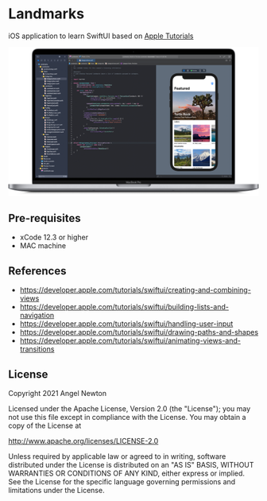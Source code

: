 Landmarks
=====================
iOS application to learn SwiftUI based on [Apple Tutorials](https://developer.apple.com/tutorials/swiftui/) 

![Scheme](/readmeImages/SwiftUI_Tutorials_image.png)


Pre-requisites
----------------
- xCode 12.3 or higher
- MAC machine



References
----------
- https://developer.apple.com/tutorials/swiftui/creating-and-combining-views
- https://developer.apple.com/tutorials/swiftui/building-lists-and-navigation
- https://developer.apple.com/tutorials/swiftui/handling-user-input
- https://developer.apple.com/tutorials/swiftui/drawing-paths-and-shapes
- https://developer.apple.com/tutorials/swiftui/animating-views-and-transitions



## License

Copyright 2021 Angel Newton

Licensed under the Apache License, Version 2.0 (the "License"); you may not use this file except in compliance with the License. You may obtain a copy of the License at

http://www.apache.org/licenses/LICENSE-2.0

Unless required by applicable law or agreed to in writing, software distributed under the License is distributed on an "AS IS" BASIS, WITHOUT WARRANTIES OR CONDITIONS OF ANY KIND, either express or implied. See the License for the specific language governing permissions and limitations under the License.
